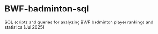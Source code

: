 # BWF-badminton-sql
SQL scripts and queries for analyzing BWF badminton player rankings and statistics (Jul 2025)
